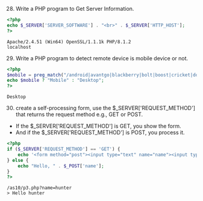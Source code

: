 28. Write a PHP program to Get Server Information.
```php
<?php
echo $_SERVER['SERVER_SOFTWARE'] . "<br>" . $_SERVER['HTTP_HOST'];
?>
```
```
Apache/2.4.51 (Win64) OpenSSL/1.1.1k PHP/8.1.2
localhost
```


29. Write a PHP program to detect remote device is mobile device or not.
```php
<?php
$mobile = preg_match("/android|avantgo|blackberry|bolt|boost|cricket|docomo|fone|hiptop|mini|mobi|palm|phone|pie|tablet|up\.browser|up\.link|webos|wos/i", $_SERVER['HTTP_USER_AGENT']);
echo $mobile ? "Mobile" : "Desktop";
?>
```
```
Desktop
```

30. create a self-processing form, use the 
$_SERVER['REQUEST_METHOD'] that returns the request method e.g., GET or POST.
- If the $_SERVER['REQUEST_METHOD'] is GET, you show the form.
- And if the $_SERVER['REQUEST_METHOD'] is POST, you process it.
```php
<?php
if ($_SERVER['REQUEST_METHOD'] == 'GET') {
    echo '<form method="post"><input type="text" name="name"><input type="submit"></form>';
} else {
    echo "Hello, " . $_POST['name'];
}
?>
```

```
/as10/p3.php?name=hunter
> Hello hunter
```
